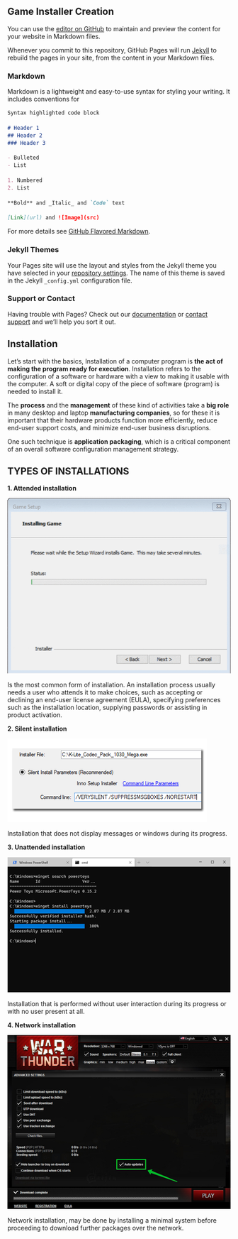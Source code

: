 ## Game Installer Creation

You can use the [editor on GitHub](https://github.com/FeroXx07/Game-Installer-Creation/edit/main/docs/index.md) to maintain and preview the content for your website in Markdown files.

Whenever you commit to this repository, GitHub Pages will run [Jekyll](https://jekyllrb.com/) to rebuild the pages in your site, from the content in your Markdown files.

### Markdown

Markdown is a lightweight and easy-to-use syntax for styling your writing. It includes conventions for

```markdown
Syntax highlighted code block

# Header 1
## Header 2
### Header 3

- Bulleted
- List

1. Numbered
2. List

**Bold** and _Italic_ and `Code` text

[Link](url) and ![Image](src)
```

For more details see [GitHub Flavored Markdown](https://guides.github.com/features/mastering-markdown/).

### Jekyll Themes

Your Pages site will use the layout and styles from the Jekyll theme you have selected in your [repository settings](https://github.com/FeroXx07/Game-Installer-Creation/settings/pages). The name of this theme is saved in the Jekyll `_config.yml` configuration file.

### Support or Contact

Having trouble with Pages? Check out our [documentation](https://docs.github.com/categories/github-pages-basics/) or [contact support](https://support.github.com/contact) and we’ll help you sort it out.

## Installation
Let’s start with the basics, Installation of a computer program is **the act of making the program ready for execution**. Installation refers to the configuration of a software or hardware with a view to making it usable with the computer. A soft or digital copy of the piece of software (program) is needed to install it. 

The **process** and the **management** of these kind of activities take a **big role** in many desktop and laptop **manufacturing companies**, so for these it is important that their hardware products function more efficiently, reduce end-user support costs, and minimize end-user business disruptions. 

One such technique is **application packaging**, which is a critical component of an overall software configuration management strategy.

## TYPES OF INSTALLATIONS
**1. Attended installation**

![Attended installation](https://github.com/FeroXx07/Game-Installer-Creation/blob/main/docs/gifs/WizardGIF.gif)

  Is the most common form of installation. An installation process usually needs a user who attends it to make choices, such as accepting or declining an end-user license      agreement (EULA), specifying preferences such as the installation location, supplying passwords or assisting in product activation.

**2. Silent installation**

![Silent installation](https://github.com/FeroXx07/Game-Installer-Creation/blob/main/docs/images/SilentInstaller.png)

  Installation that does not display messages or windows during its progress.

**3. Unattended installation**

![Unattended installation](https://github.com/FeroXx07/Game-Installer-Creation/blob/main/docs/images/UnattendedInstallation.png)

  Installation that is performed without user interaction during its progress or with no user present at all.

**4. Network installation**

![Network installation](https://github.com/FeroXx07/Game-Installer-Creation/blob/main/docs/images/NewtorkInstaller.jpg)

  Network installation, may be done by installing a minimal system before proceeding to download further packages over the network.


